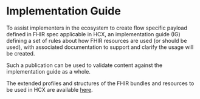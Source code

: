 # Implementation Guide

To assist implementers in the ecosystem to create flow specific payload defined in FHIR spec applicable in HCX, an implementation guide (IG) defining a set of rules about how FHIR resources are used (or should be used), with associated documentation to support and clarify the usage will be created.

Such a publication can be used to validate content against the implementation guide as a whole.

The extended profiles and structures of the FHIR bundles and resources to be used in HCX are available [here](https://swasth-digital-health-foundation.github.io/standards/output/index.html).
